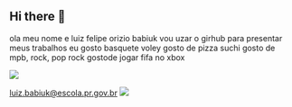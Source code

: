 ## Hi there 👋

ola meu nome e luiz felipe orizio babiuk
vou uzar o girhub para presentar meus trabalhos
eu gosto basquete voley
gosto de pizza suchi
gosto de mpb, rock, pop rock
gostode jogar fifa no xbox

![](https://c.tenor.com/Q6z9fuwXLlYAAAAd/tenor.gif)

luiz.babiuk@escola.pr.gov.br
![](https://tenor.com/pt-BR/view/school-gif-19323102)
